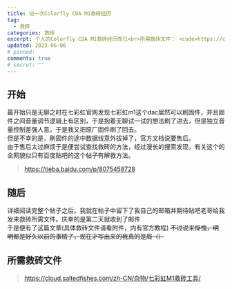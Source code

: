 ```yaml
---
title: 记一次Colorfly CDA M1救砖经历
tag:
  - 救砖
categories: 救砖
excerpt: 个人的Colorfly CDA M1救砖经历而已<br>所需救砖文件： <code>https://cloud.saltedfishes.com/zh-CN/杂物/七彩虹M1救砖工具/</code>
updated: 2023-06-06
# pinned:
comments: true
# secret: ""
---
```


## 开始

最开始只是无聊之时在七彩虹官网发现七彩虹m1这个dac居然可以刷固件，并且固件之间音量调节逻辑上有区别，于是抱着无聊试一试的想法刷了进去，但是独立音量控制差强人意。于是我又把原厂固件刷了回去。<br>
但是不幸的是，刷固件的途中数据线意外拔掉了，官方文档说要售后。<br>
由于售后太过麻烦于是便尝试查找救砖的方法，经过漫长的搜索发现，有关这个的全网貌似只有百度贴吧的这个帖子有解救方法。

> https://tieba.baidu.com/p/8075458728

## 随后

详细阅读完整个帖子之后，我就在帖子中留下了我自己的邮箱并期待贴吧老哥给我发来救砖所需文件。庆幸的是第二天就收到了邮件<br>
于是便有了这篇文章(具体救砖文件请看附件，内有官方教程)
~~不过说来惭愧，明明都是好久以前的事情了，现在才写出来的我真的是屑（）~~

## 所需救砖文件

> https://cloud.saltedfishes.com/zh-CN/杂物/七彩虹M1救砖工具/
